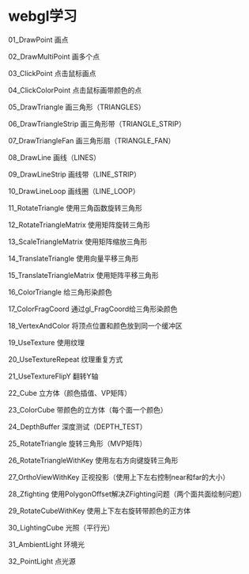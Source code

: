 ﻿# webgl学习

01_DrawPoint 画点

02_DrawMultiPoint 画多个点

03_ClickPoint 点击鼠标画点

04_ClickColorPoint 点击鼠标画带颜色的点

05_DrawTriangle 画三角形（TRIANGLES）

06_DrawTriangleStrip 画三角形带（TRIANGLE_STRIP）

07_DrawTriangleFan 画三角形扇（TRIANGLE_FAN）

08_DrawLine 画线（LINES）

09_DrawLineStrip 画线带（LINE_STRIP）

10_DrawLineLoop 画线圈（LINE_LOOP）

11_RotateTriangle 使用三角函数旋转三角形

12_RotateTriangleMatrix 使用矩阵旋转三角形

13_ScaleTriangleMatrix 使用矩阵缩放三角形

14_TranslateTriangle 使用向量平移三角形

15_TranslateTriangleMatrix 使用矩阵平移三角形

16_ColorTriangle 给三角形染颜色

17_ColorFragCoord 通过gl_FragCoord给三角形染颜色

18_VertexAndColor 将顶点位置和颜色放到同一个缓冲区

19_UseTexture 使用纹理

20_UseTextureRepeat 纹理重复方式

21_UseTextureFlipY 翻转Y轴

22_Cube 立方体（颜色插值、VP矩阵）

23_ColorCube 带颜色的立方体（每个面一个颜色）

24_DepthBuffer 深度测试（DEPTH_TEST）

25_RotateTriangle 旋转三角形（MVP矩阵）

26_RotateTriangleWithKey 使用左右方向键旋转三角形

27_OrthoViewWithKey 正视投影（使用上下左右控制near和far的大小）

28_Zfighting 使用PolygonOffset解决ZFighting问题（两个面共面绘制问题）

29_RotateCubeWithKey 使用上下左右旋转带颜色的正方体

30_LightingCube 光照（平行光）

31_AmbientLight 环境光

32_PointLight 点光源